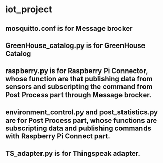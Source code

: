 # iot_project
## mosquitto.conf is for Message brocker
## GreenHouse_catalog.py is for GreenHouse Catalog
## raspberry.py is for Raspberry Pi Connector, whose function are that publishing data from sensors and subscripting the command from Post Process part through Message brocker.
## environment_control.py and post_statistics.py are for Post Process part, whose functions are subscripting data and publishing commands with Raspberry Pi Connect part.
## TS_adapter.py is for Thingspeak adapter.
